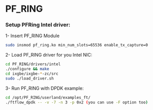 # PF_RING

### Setup PFRing Intel driver:
1- Insert PF_RING Module
```bash
sudo insmod pf_ring.ko min_num_slots=65536 enable_tx_capture=0
```
2- Load PF_RING driver for you Intel NIC:
```bash
cd PF_RING/drivers/intel
./configure && make
cd ixgbe/ixgbe-*-zc/src
sudo ./load_driver.sh
```
3- Run PF_RING with DPDK example:
```bash
cd /opt/PF_RING/userland/examples_ft/
./ftflow_dpdk -- -v -7 -n 3 -p 0x2 (you can use -F option too)
```
